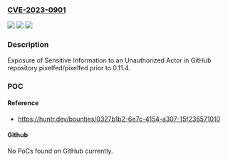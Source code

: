 ### [CVE-2023-0901](https://cve.mitre.org/cgi-bin/cvename.cgi?name=CVE-2023-0901)
![](https://img.shields.io/static/v1?label=Product&message=pixelfed%2Fpixelfed&color=blue)
![](https://img.shields.io/static/v1?label=Version&message=%3C%200.11.4%20&color=brighgreen)
![](https://img.shields.io/static/v1?label=Vulnerability&message=CWE-200%20Exposure%20of%20Sensitive%20Information%20to%20an%20Unauthorized%20Actor&color=brighgreen)

### Description

Exposure of Sensitive Information to an Unauthorized Actor in GitHub repository pixelfed/pixelfed prior to 0.11.4.

### POC

#### Reference
- https://huntr.dev/bounties/0327b1b2-6e7c-4154-a307-15f236571010

#### Github
No PoCs found on GitHub currently.

